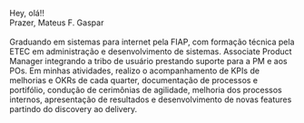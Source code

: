 Hey, olá!!<br>
Prazer, Mateus F. Gaspar<br><br>
Graduando em sistemas para internet pela FIAP, com formação técnica pela ETEC em administração e desenvolvimento de sistemas.
Associate Product Manager integrando a tribo de usuário prestando suporte para a PM e aos POs. Em minhas atividades, realizo o acompanhamento de KPIs de melhorias e OKRs de cada quarter, documentação de processos e portifólio, condução de cerimônias de agilidade, melhoria dos processos internos, apresentação de resultados e desenvolvimento de novas features partindo do discovery ao delivery.
